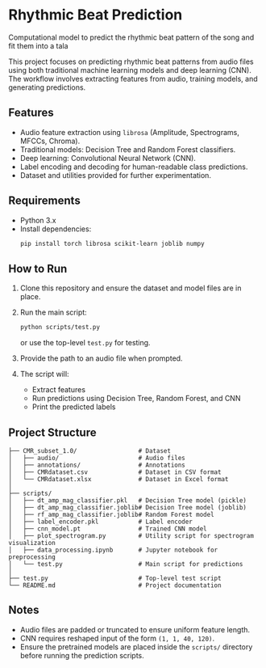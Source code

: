 # Rhythmic Beat Prediction
Computational model to predict the rhythmic beat pattern of the song and fit them into a tala

This project focuses on predicting rhythmic beat patterns from audio files using both traditional machine learning models and deep learning (CNN). The workflow involves extracting features from audio, training models, and generating predictions.

## Features
- Audio feature extraction using `librosa` (Amplitude, Spectrograms, MFCCs, Chroma).
- Traditional models: Decision Tree and Random Forest classifiers.
- Deep learning: Convolutional Neural Network (CNN).
- Label encoding and decoding for human-readable class predictions.
- Dataset and utilities provided for further experimentation.

## Requirements
- Python 3.x
- Install dependencies:
  ```bash
  pip install torch librosa scikit-learn joblib numpy

## How to Run

1. Clone this repository and ensure the dataset and model files are in place.
2. Run the main script:

   ```bash
   python scripts/test.py
   ```

   or use the top-level `test.py` for testing.
3. Provide the path to an audio file when prompted.
4. The script will:

   * Extract features
   * Run predictions using Decision Tree, Random Forest, and CNN
   * Print the predicted labels

## Project Structure

```
├── CMR_subset_1.0/                 # Dataset
│   ├── audio/                      # Audio files
│   ├── annotations/                # Annotations
│   ├── CMRdataset.csv              # Dataset in CSV format
│   └── CMRdataset.xlsx             # Dataset in Excel format
│
├── scripts/
│   ├── dt_amp_mag_classifier.pkl   # Decision Tree model (pickle)
│   ├── dt_amp_mag_classifier.joblib# Decision Tree model (joblib)
│   ├── rf_amp_mag_classifier.joblib# Random Forest model
│   ├── label_encoder.pkl           # Label encoder
│   ├── cnn_model.pt                # Trained CNN model
│   ├── plot_spectrogram.py         # Utility script for spectrogram visualization
│   ├── data_processing.ipynb       # Jupyter notebook for preprocessing
│   └── test.py                     # Main script for predictions
│
├── test.py                         # Top-level test script
└── README.md                       # Project documentation
```

## Notes

* Audio files are padded or truncated to ensure uniform feature length.
* CNN requires reshaped input of the form `(1, 1, 40, 120)`.
* Ensure the pretrained models are placed inside the `scripts/` directory before running the prediction scripts.
